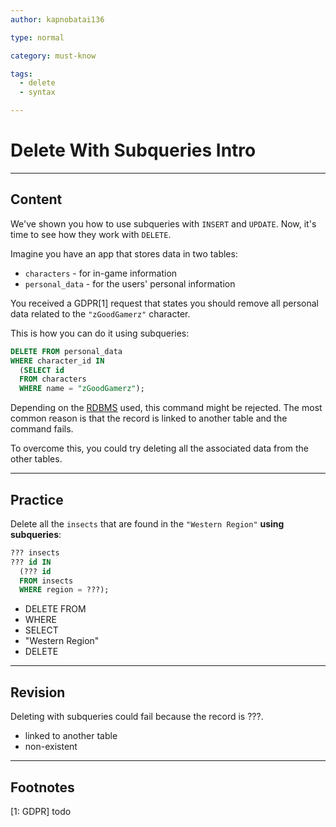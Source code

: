 ```yaml
---
author: kapnobatai136

type: normal

category: must-know

tags:
  - delete
  - syntax

---
```


# Delete With Subqueries Intro

---

## Content

We've shown you how to use subqueries with `INSERT` and `UPDATE`. Now, it's time to see how they work with `DELETE`.

Imagine you have an app that stores data in two tables:
- `characters` - for in-game information
- `personal_data` - for the users' personal information

You received a GDPR[1] request that states you should remove all personal data related to the `"zGoodGamerz"` character.

This is how you can do it using subqueries:

```sql
DELETE FROM personal_data
WHERE character_id IN
  (SELECT id
  FROM characters
  WHERE name = "zGoodGamerz");
```

Depending on the [RDBMS](#rdbms-glossary-entry) used, this command might be rejected. The most common reason is that the record is linked to another table and the command fails.

To overcome this, you could try deleting all the associated data from the other tables.

---

## Practice

Delete all the `insects` that are found in the `"Western Region"` **using subqueries**:

```sql
??? insects
??? id IN
  (??? id
  FROM insects
  WHERE region = ???);
```

- DELETE FROM
- WHERE
- SELECT
- "Western Region"
- DELETE

---

## Revision

Deleting with subqueries could fail because the record is ???.

- linked to another table
- non-existent

---

## Footnotes

[1: GDPR]
todo